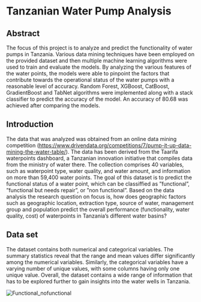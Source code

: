 # Tanzanian Water Pump Analysis
## Abstract
The focus of this project is to analyze and predict the functionality of water pumps in Tanzania. Various data mining techniques have been employed on the provided dataset and then multiple  machine learning algorithms were used to train and evaluate the models. By analyzing the various features of the water points, the models were able to pinpoint the factors that contribute towards the operational status of the water pumps with a reasonable level of accuracy. Random Forest, XGBoost, CatBoost, GradientBoost and TabNet algorithms were implemented along with a stack classifier to predict the accuracy of the model. An accuracy of 80.68 was achieved after comparing the models.
## Introduction
The data that was analyzed was obtained from an online data mining competition (https://www.drivendata.org/competitions/7/pump-it-up-data-mining-the-water-table/). The data has been derived from  the Taarifa waterpoints dashboard, a Tanzanian innovation initiative that compiles data from the ministry of water there. The collection comprises 40 variables, such as waterpoint type, water quality, and water amount, and information on more than 59,400 water points. The goal of this dataset is to predict the functional status of a water point, which can be classiffied as ”functional”, ”functional but needs repair”, or ”non functional”. Based on the data analysis the research question on focus is, how does geographic factors such as geographic location, extraction type, source of water, management group and population predict the overall performance (functionality, water quality, cost) of waterpoints in Tanzania’s different water basins?
## Data set
The dataset contains both numerical and categorical variables. The summary statistics reveal that the range and mean values differ significantly among the numerical variables. Similarly, the categorical variables have a varying number of unique values, with some columns having only one unique value. Overall, the dataset contains a wide range of information that has to be explored further to gain insights into the water wells in Tanzania. 

![Functional_nofunctional](https://github.com/user-attachments/assets/6f91edc9-5a68-48ee-a25b-df5157bc2d43)
